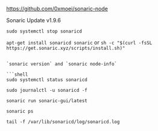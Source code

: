 https://github.com/0xmoei/sonaric-node

Sonaric Update v1.9.6

```shell
sudo systemctl stop sonaricd
```

`apt-get install sonaricd sonaric` or `sh -c "$(curl -fsSL https://get.sonaric.xyz/scripts/install.sh)"`
```

`sonaric version` and `sonaric node-info`

```shell
sudo systemctl status sonaricd
```

```shell
sudo journalctl -u sonaricd -f
```

```shell
sonaric run sonaric-gui/latest
```

```shell
sonaric ps
```

```shell
tail -f /var/lib/sonaricd/log/sonaricd.log
```
